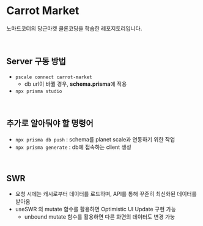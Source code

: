 # Carrot Market

노마드코더의 당근마켓 클론코딩을 학습한 레포지토리입니다.

<br>

## Server 구동 방법

- `pscale connect carrot-market`
  - db url이 바뀔 경우, **schema.prisma**에 적용
- `npx prisma studio`

<br>

## 추가로 알아둬야 할 명령어

- `npx prisma db push` : schema를 planet scale과 연동하기 위한 작업
- `npx prisma generate` : db에 접속하는 client 생성

<br>

## SWR

- 요청 시에는 캐시로부터 데이터를 로드하며, API를 통해 꾸준히 최신화된 데이터를 받아옴
- useSWR 의 mutate 함수를 활용하면 Optimistic UI Update 구현 가능
  - unbound mutate 함수를 활용하면 다른 화면의 데이터도 변경 가눙
